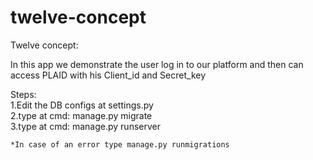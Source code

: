 # twelve-concept
Twelve concept: 

In this app we demonstrate the user log in to our platform and then can access PLAID with his Client_id and Secret_key

Steps:\
    1.Edit the DB configs at settings.py  
    2.type at cmd: manage.py migrate\
    3.type at cmd: manage.py runserver
    
    
    *In case of an error type manage.py runmigrations  